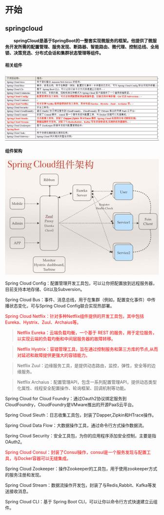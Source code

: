 # 开始

## springcloud

&emsp;&emsp;**springCloud是基于SpringBoot的一整套实现微服务的框架。他提供了微服务开发所需的配置管理、服务发现、断路器、智能路由、微代理、控制总线、全局锁、决策竞选、分布式会话和集群状态管理等组件。**

#### 相关组件

![](/assets/相关组件.png)

#### 组件架构

![](/assets/组件架构.png)

Spring Cloud Config：配置管理开发工具包，可以让你把配置放到远程服务器，目前支持本地存储、Git以及Subversion。  


Spring Cloud Bus：事件、消息总线，用于在集群（例如，配置变化事件）中传播状态变化，可与Spring Cloud Config联合实现热部署。  


<font color=red>Spring Cloud Netflix：针对多种Netflix组件提供的开发工具包，其中包括Eureka、Hystrix、Zuul、Archaius等。</font>  
 

 > <font color=red> Netflix Eureka：云端负载均衡，一个基于 REST 的服务，用于定位服务，以实现云端的负载均衡和中间层服务器的故障转移。</font>


 > <font color=red>Netflix Hystrix：容错管理工具，旨在通过控制服务和第三方库的节点,从而对延迟和故障提供更强大的容错能力。</font>


 > Netflix Zuul：边缘服务工具，是提供动态路由，监控，弹性，安全等的边缘服务。


 > Netflix Archaius：配置管理API，包含一系列配置管理API，提供动态类型化属性、线程安全配置操作、轮询框架、回调机制等功能。

 Spring Cloud for Cloud Foundry：通过Oauth2协议绑定服务到CloudFoundry，CloudFoundry是VMware推出的开源PaaS云平台。

 Spring Cloud Sleuth：日志收集工具包，封装了Dapper,Zipkin和HTrace操作。

 Spring Cloud Data Flow：大数据操作工具，通过命令行方式操作数据流。

 Spring Cloud Security：安全工具包，为你的应用程序添加安全控制，主要是指OAuth2。 

<font color=red> Spring Cloud Consul：封装了Consul操作，consul是一个服务发现与配置工具，与Docker容器可以无缝集成。</font> 

 Spring Cloud Zookeeper：操作Zookeeper的工具包，用于使用zookeeper方式的服务注册和发现。

 Spring Cloud Stream：数据流操作开发包，封装了与Redis,Rabbit、Kafka等发送接收消息。

Spring Cloud CLI：基于 Spring Boot CLI，可以让你以命令行方式快速建立云组件。 



